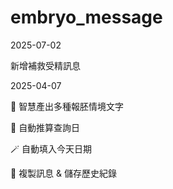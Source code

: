 # embryo_message
2025-07-02

新增補救受精訊息

2025-04-07

🧠 智慧產出多種報胚情境文字

📆 自動推算查詢日

🪄 自動填入今天日期

📝 複製訊息 & 儲存歷史紀錄
